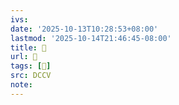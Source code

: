 ```yaml
---
ivs:
date: '2025-10-13T10:28:53+08:00'
lastmod: '2025-10-14T21:46:45-08:00'
title: 􅚰
url: 􅚰
tags: [𪊫]
src: DCCV
note:
---
```

